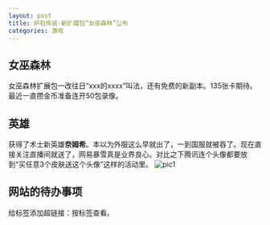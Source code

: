 ```yaml
---
layout: post
title: 炉石传说-新扩展包“女巫森林”公布
categories: 游戏
---
```

## 女巫森林
女巫森林扩展包一改往日“xxx的xxxx”叫法，还有免费的新副本。135张卡期待。最近一直攒金币准备连开50包录像。
## 英雄
获得了术士新英雄**奈姆希**。本以为外服这么早就出了，一到国服就被吞了。现在直接关注直播间就送了，网易暴雪真是业界良心。对比之下腾讯连个头像都要放到“买任意3个皮肤送这个头像”这样的活动里。
![pic1](http://p2l510m4q.bkt.clouddn.com/Hearthstone%20Screenshot%2003-13-18%2018.02.11.png)

## 网站的待办事项
给标签添加超链接：按标签查看。